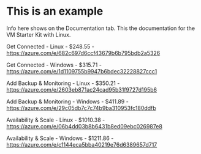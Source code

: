 # This is an example

Info here shows on the Documentation tab. This the documentation for the VM Starter Kit with Linux.

Get Connected - Linux - $248.55 - https://azure.com/e/682c697d6ccf43679b6b795bdb2a5326

Get Connected - Windows - $315.71 - https://azure.com/e/1d1109755b9947b6bdec32228827ccc1

Add Backup & Monitoring - Linux - $350.21 - https://azure.com/e/2603eb871ac24cad95b31f9727d195b6

Add Backup & Monitoring - Windows - $411.89 - https://azure.com/e/29c05db7c7c74b9ba310953fc180ddfb

Availability & Scale - Linux - $1010.38 - https://azure.com/e/06b4dd03b8b6431b8ed09ebc026987e8

Availability & Scale - Windows - $1211.86 - https://azure.com/e/c1144eca5bba40219e76d6389657d717